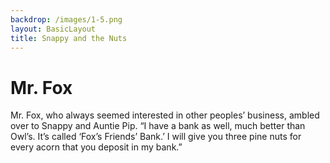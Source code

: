 ```yaml
---
backdrop: /images/1-5.png
layout: BasicLayout
title: Snappy and the Nuts
---
```


# Mr. Fox

Mr. Fox, who always seemed interested in other peoples’ business, ambled over to Snappy and Auntie Pip. “I have a bank as well, much better than Owl’s. It’s called ‘Fox’s Friends’ Bank.’ I will give you three pine nuts for every acorn that you deposit in my bank.”

<Pagination previous="4" next="6"/>
